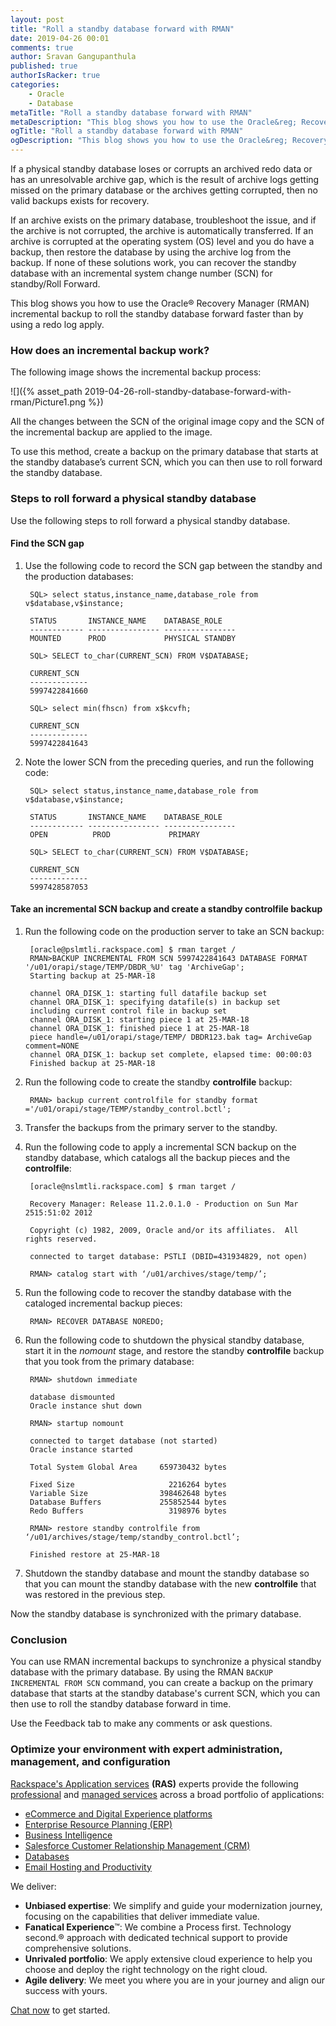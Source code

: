 ```yaml
---
layout: post
title: "Roll a standby database forward with RMAN"
date: 2019-04-26 00:01
comments: true
author: Sravan Gangupanthula
published: true
authorIsRacker: true
categories:
    - Oracle
    - Database
metaTitle: "Roll a standby database forward with RMAN"
metaDescription: "This blog shows you how to use the Oracle&reg; Recovery Manager (RMAN) incremental backup to roll the standby database forward faster than by using a redo log apply."
ogTitle: "Roll a standby database forward with RMAN"
ogDescription: "This blog shows you how to use the Oracle&reg; Recovery Manager (RMAN) incremental backup to roll the standby database forward faster than by using a redo log apply."
---
```


If a physical standby database loses or corrupts an archived redo data or
has an unresolvable archive gap, which is the result of archive logs getting
missed on the primary database or the archives getting corrupted, then no
valid backups exists for recovery.

<!-- more -->

If an archive exists on the primary database, troubleshoot the issue, and if
the archive is not corrupted, the archive is automatically transferred. If
an archive is corrupted at the operating system (OS) level and you do have a
backup, then restore the database by using the archive log from the backup. If
none of these solutions work, you can recover the standby database with an
incremental system change number (SCN) for standby/Roll Forward.

This blog shows you how to use the Oracle&reg; Recovery Manager (RMAN)
incremental backup to roll the standby database forward faster than by using a
redo log apply.

### How does an incremental backup work?

The following image shows the incremental backup process:

![]({% asset_path 2019-04-26-roll-standby-database-forward-with-rman/Picture1.png %})

All the changes between the SCN of the original image copy and the SCN of the
incremental backup are applied to the image.

To use this method, create a backup on the primary database that starts at the
standby database’s current SCN, which you can then use to roll forward the standby database.

### Steps to roll forward a physical standby database

Use the following steps to roll forward a physical standby database.

#### Find the SCN gap

1. Use the following code to record the SCN gap between the standby and the
   production databases:

        SQL> select status,instance_name,database_role from v$database,v$instance;

        STATUS       INSTANCE_NAME    DATABASE_ROLE
        ------------ ---------------- ----------------
        MOUNTED      PROD             PHYSICAL STANDBY

        SQL> SELECT to_char(CURRENT_SCN) FROM V$DATABASE;

        CURRENT_SCN
        -------------
        5997422841660

        SQL> select min(fhscn) from x$kcvfh;

        CURRENT_SCN
        -------------
        5997422841643

2. Note the lower SCN from the preceding queries, and run the following code:


        SQL> select status,instance_name,database_role from v$database,v$instance;

        STATUS       INSTANCE_NAME    DATABASE_ROLE
        ------------ ---------------- ----------------
        OPEN          PROD             PRIMARY

        SQL> SELECT to_char(CURRENT_SCN) FROM V$DATABASE;

        CURRENT_SCN
        -------------
        5997428587053

#### Take an incremental SCN backup and create a standby **controlfile** backup

1. Run the following code on the production server to take an SCN backup:

        [oracle@pslmtli.rackspace.com] $ rman target /
        RMAN>BACKUP INCREMENTAL FROM SCN 5997422841643 DATABASE FORMAT '/u01/orapi/stage/TEMP/DBDR_%U' tag 'ArchiveGap';
        Starting backup at 25-MAR-18

        channel ORA_DISK_1: starting full datafile backup set
        channel ORA_DISK_1: specifying datafile(s) in backup set
        including current control file in backup set
        channel ORA_DISK_1: starting piece 1 at 25-MAR-18
        channel ORA_DISK_1: finished piece 1 at 25-MAR-18
        piece handle=/u01/orapi/stage/TEMP/ DBDR123.bak tag= ArchiveGap comment=NONE
        channel ORA_DISK_1: backup set complete, elapsed time: 00:00:03
        Finished backup at 25-MAR-18

2. Run the following code to create the standby **controlfile** backup:

        RMAN> backup current controlfile for standby format ='/u01/orapi/stage/TEMP/standby_control.bctl';

3. Transfer the backups from the primary server to the standby.

4. Run the following code to apply a incremental SCN backup on the standby
   database, which catalogs all the backup pieces and the **controlfile**:

        [oracle@nslmtli.rackspace.com] $ rman target /

        Recovery Manager: Release 11.2.0.1.0 - Production on Sun Mar 2515:51:02 2012

        Copyright (c) 1982, 2009, Oracle and/or its affiliates.  All rights reserved.

        connected to target database: PSTLI (DBID=431934829, not open)

        RMAN> catalog start with ‘/u01/archives/stage/temp/’;


5. Run the following code to recover the standby database with the cataloged
   incremental backup pieces:

        RMAN> RECOVER DATABASE NOREDO;

6. Run the following code to shutdown the physical standby database, start it
   in the *nomount* stage, and restore the standby **controlfile** backup that
   you took from the primary database:

        RMAN> shutdown immediate

        database dismounted
        Oracle instance shut down

        RMAN> startup nomount

        connected to target database (not started)
        Oracle instance started

        Total System Global Area     659730432 bytes

        Fixed Size                     2216264 bytes
        Variable Size                398462648 bytes
        Database Buffers             255852544 bytes
        Redo Buffers                   3198976 bytes

        RMAN> restore standby controlfile from ‘/u01/archives/stage/temp/standby_control.bctl’;

        Finished restore at 25-MAR-18

7. Shutdown the standby database and mount the standby database so that you can
   mount the standby database with the new **controlfile** that was restored in
   the previous step.

Now the standby database is synchronized with the primary database.

### Conclusion

You can use RMAN incremental backups to synchronize a physical standby database
with the primary database. By using the RMAN `BACKUP INCREMENTAL FROM SCN`
command, you can create a backup on the primary database that starts at the
standby database's current SCN, which you can then use to roll the standby
database forward in time.

Use the Feedback tab to make any comments or ask questions.

### Optimize your environment with expert administration, management, and configuration

[Rackspace's Application services](https://www.rackspace.com/application-management/managed-services)
**(RAS)** experts provide the following [professional](https://www.rackspace.com/application-management/professional-services)
and
[managed services](https://www.rackspace.com/application-management/managed-services) across
a broad portfolio of applications:

- [eCommerce and Digital Experience platforms](https://www.rackspace.com/ecommerce-digital-experience)
- [Enterprise Resource Planning (ERP)](https://www.rackspace.com/erp)
- [Business Intelligence](https://www.rackspace.com/business-intelligence)
- [Salesforce Customer Relationship Management (CRM)](https://www.rackspace.com/salesforce-managed-services)
- [Databases](https://www.rackspace.com/dba-services)
- [Email Hosting and Productivity](https://www.rackspace.com/email-hosting)

We deliver:

- **Unbiased expertise**: We simplify and guide your modernization journey,
focusing on the capabilities that deliver immediate value.
- **Fanatical Experience**&trade;: We combine a Process first. Technology second.&reg;
approach with dedicated technical support to provide comprehensive solutions.
- **Unrivaled portfolio**: We apply extensive cloud experience to help you
choose and deploy the right technology on the right cloud.
- **Agile delivery**: We meet you where you are in your journey and align
our success with yours.

[Chat now](https://www.rackspace.com/#chat) to get started.
